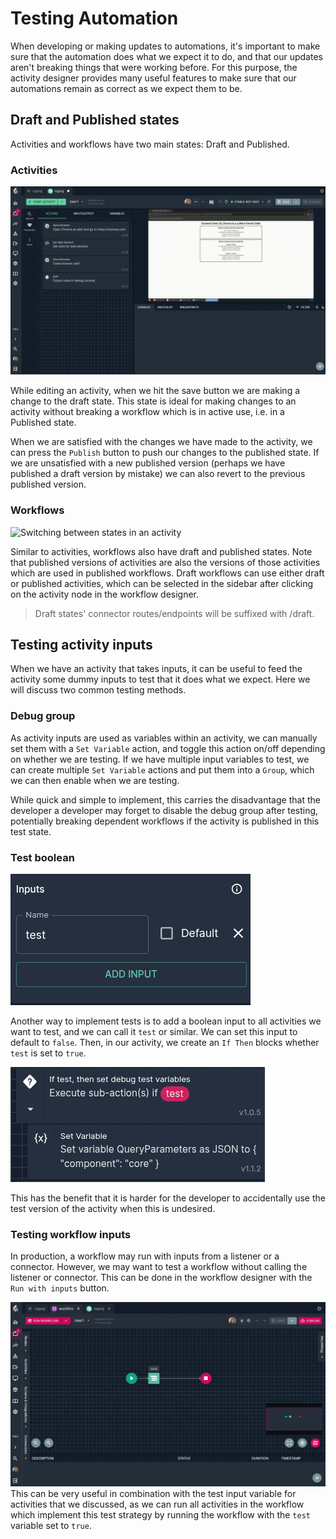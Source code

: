 # Testing Automation

When developing or making updates to automations, it's important to make sure that the automation does what we expect it to do, and that our updates aren't breaking things that were working before. For this purpose, the activity designer provides many useful features to make sure that our automations remain as correct as we expect them to be.

## Draft and Published states

Activities and workflows have two main states: Draft and Published.

### Activities

![Switching between states in an activity](/src/assets/book/activity_states.gif)

While editing an activity, when we hit the save button we are making a change to the draft state. This state is ideal for making changes to an activity without breaking a workflow which is in active use, i.e. in a Published state.

When we are satisfied with the changes we have made to the activity, we can press the `Publish` button to push our changes to the published state. If we are unsatisfied with a new published version (perhaps we have published a draft version by mistake) we can also revert to the previous published version.

### Workflows

![Switching between states in an activity](/src/assets/book/workflow_states.gif)

Similar to activities, workflows also have draft and published states. Note that published versions of activities are also the versions of those activities which are used in published workflows. Draft workflows can use either draft or published activities, which can be selected in the sidebar after clicking on the activity node in the workflow designer.

> Draft states' connector routes/endpoints will be suffixed with /draft.

## Testing activity inputs

When we have an activity that takes inputs, it can be useful to feed the activity some dummy inputs to test that it does what we expect. Here we will discuss two common testing methods.

### Debug group

As activity inputs are used as variables within an activity, we can manually set them with a `Set Variable` action, and toggle this action on/off depending on whether we are testing. If we have multiple input variables to test, we can create multiple `Set Variable` actions and put them into a `Group`, which we can then enable when we are testing.

While quick and simple to implement, this carries the disadvantage that the developer a developer may forget to disable the debug group after testing, potentially breaking dependent workflows if the activity is published in this test state.
### Test boolean

![A test input defaulted to false](/src/assets/book/test-input.png)

Another way to implement tests is to add a boolean input to all activities we want to test, and we can call it `test` or similar. We can set this input to default to `false`. Then, in our activity, we create an `If Then` blocks whether `test` is set to `true`.

![An If Then action that checks whether test is set to true](/src/assets/book/if_test_then.png)

This has the benefit that it is harder for the developer to accidentally use the test version of the activity when this is undesired.

### Testing workflow inputs

In production, a workflow may run with inputs from a listener or a connector. However, we may want to test a workflow without calling the listener or connector. This can be done in the workflow designer with the `Run with inputs` button.

![Running an activity with inputs](/src/assets/book/run_with_inputs.gif)
This can be very useful in combination with the test input variable for activities that we discussed, as we can run all activities in the workflow which implement this test strategy by running the workflow with the `test` variable set to `true`.
